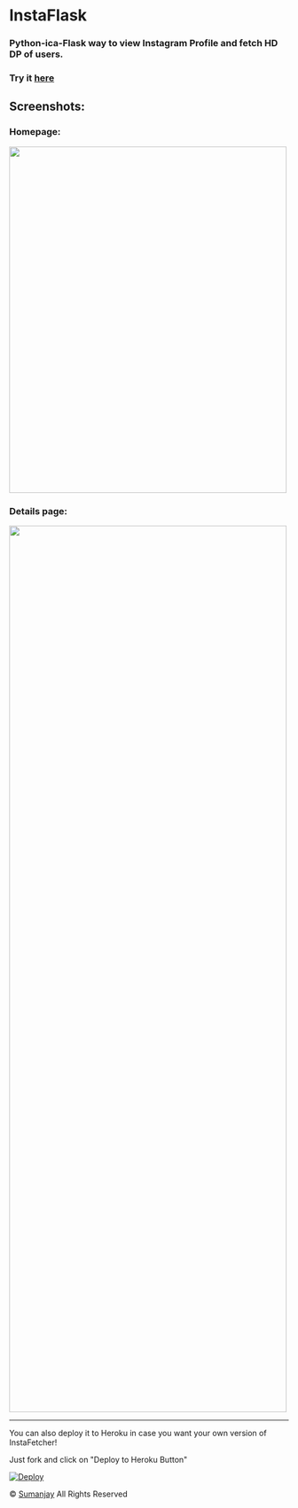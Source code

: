# InstaFlask
### Python-ica-Flask way to view Instagram Profile and fetch HD DP of users.
### Try it [here](https://instaflask.pythonanywhere.com/)
## Screenshots:

### Homepage: 
<img src="https://tinyimg.io/i/Mya0Vxr.jpg" height="625" width="500">

### Details page: 
<img src="https://tinyimg.io/i/bPeUZu1.jpg" height="1600" width="500">

--------------------
You can also deploy it to Heroku in case you want your own version of InstaFetcher!

Just fork and click on "Deploy to Heroku Button"

[![Deploy](https://www.herokucdn.com/deploy/button.svg)](https://heroku.com/deploy?template=https://github.com/cyberboysumanjay/instaflask/tree/master)


© [Sumanjay](https://cyberboysumanjay.github.io)
All Rights Reserved
